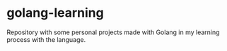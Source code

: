# golang-learning
Repository with some personal projects made with Golang in my learning process with the language.
